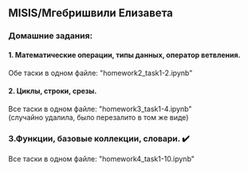 ## MISIS/Мгебришвили Елизавета
### Домашние задания:
#### 1. Математические операции, типы данных, оператор ветвления. 
Обе таски в одном файле: "homework2_task1-2.ipynb" 
#### 2. Циклы, строки, срезы.
Все таски в одном файле: "homework3_task1-4.ipynb" \
(случайно удалила, было перезалито в том же виде)
### 3.Функции, базовые коллекции, словари. ✔️
Все таски в одном файле: "homework4_task1-10.ipynb"  
